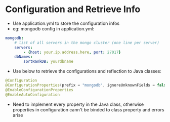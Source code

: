 # Configuration and Retrieve Info

+ Use application.yml to store the configuration infos
+ eg: mongodb config in application.yml:

```yml
mongodb:
    # list of all servers in the mongo cluster (one line per server)
    servers:
        - {host: your.ip.address.here, port: 27017}
    dbNames:
        sortRankDB: yourdbname
```
+ Use below to retrieve the configurations and reflection to Java classes:

```java
@Configuration
@ConfigurationProperties(prefix = "mongodb", ignoreUnknownFields = false)
@EnableConfigurationProperties
@EnableAutoConfiguration
```

+ Need to implement every property in the Java class, otherwise properties in configuration cann't be binded to class property and errors arise

